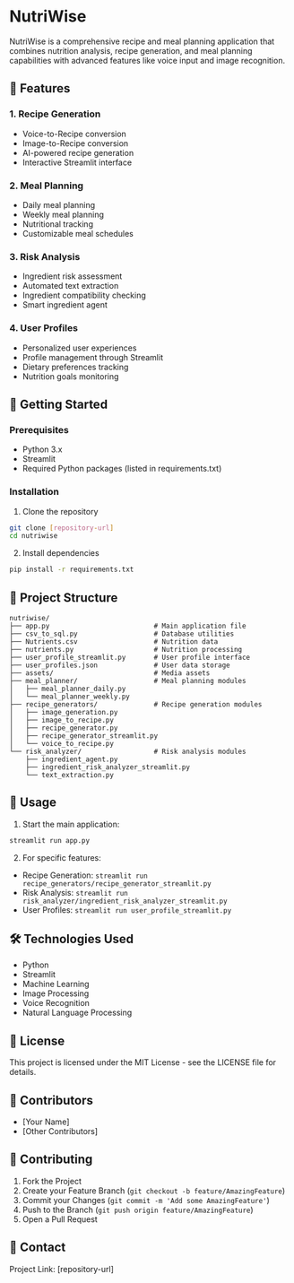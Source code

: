 # NutriWise

NutriWise is a comprehensive recipe and meal planning application that combines nutrition analysis, recipe generation, and meal planning capabilities with advanced features like voice input and image recognition.

## 🌟 Features

### 1. Recipe Generation
- Voice-to-Recipe conversion
- Image-to-Recipe conversion
- AI-powered recipe generation
- Interactive Streamlit interface

### 2. Meal Planning
- Daily meal planning
- Weekly meal planning
- Nutritional tracking
- Customizable meal schedules

### 3. Risk Analysis
- Ingredient risk assessment
- Automated text extraction
- Ingredient compatibility checking
- Smart ingredient agent

### 4. User Profiles
- Personalized user experiences
- Profile management through Streamlit
- Dietary preferences tracking
- Nutrition goals monitoring

## 🚀 Getting Started

### Prerequisites
- Python 3.x
- Streamlit
- Required Python packages (listed in requirements.txt)

### Installation
1. Clone the repository
```bash
git clone [repository-url]
cd nutriwise
```

2. Install dependencies
```bash
pip install -r requirements.txt
```

## 📂 Project Structure

```
nutriwise/
├── app.py                          # Main application file
├── csv_to_sql.py                   # Database utilities
├── Nutrients.csv                   # Nutrition data
├── nutrients.py                    # Nutrition processing
├── user_profile_streamlit.py       # User profile interface
├── user_profiles.json              # User data storage
├── assets/                         # Media assets
├── meal_planner/                   # Meal planning modules
│   ├── meal_planner_daily.py
│   └── meal_planner_weekly.py
├── recipe_generators/              # Recipe generation modules
│   ├── image_generation.py
│   ├── image_to_recipe.py
│   ├── recipe_generator.py
│   ├── recipe_generator_streamlit.py
│   └── voice_to_recipe.py
└── risk_analyzer/                  # Risk analysis modules
    ├── ingredient_agent.py
    ├── ingredient_risk_analyzer_streamlit.py
    └── text_extraction.py
```

## 🎯 Usage

1. Start the main application:
```bash
streamlit run app.py
```

2. For specific features:
- Recipe Generation: `streamlit run recipe_generators/recipe_generator_streamlit.py`
- Risk Analysis: `streamlit run risk_analyzer/ingredient_risk_analyzer_streamlit.py`
- User Profiles: `streamlit run user_profile_streamlit.py`

## 🛠️ Technologies Used

- Python
- Streamlit
- Machine Learning
- Image Processing
- Voice Recognition
- Natural Language Processing

## 📝 License

This project is licensed under the MIT License - see the LICENSE file for details.

## 👥 Contributors

- [Your Name]
- [Other Contributors]

## 🤝 Contributing

1. Fork the Project
2. Create your Feature Branch (`git checkout -b feature/AmazingFeature`)
3. Commit your Changes (`git commit -m 'Add some AmazingFeature'`)
4. Push to the Branch (`git push origin feature/AmazingFeature`)
5. Open a Pull Request

## 📮 Contact

Project Link: [repository-url]